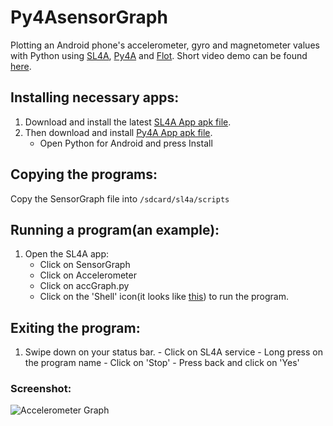 Py4AsensorGraph
===============

Plotting an Android phone's accelerometer, gyro and magnetometer values with Python using [SL4A](https://code.google.com/p/android-scripting/), [Py4A](https://code.google.com/p/python-for-android/) and [Flot](http://www.flotcharts.org/). Short video demo can be found [here](https://www.youtube.com/watch?v=79S9gTuYy9M).

## Installing necessary apps:

1. Download and install the latest [SL4A App apk file](https://github.com/kuri65536/sl4a/releases).
2. Then download and install [Py4A App apk file](https://github.com/kuri65536/python-for-android/releases/download/r25/PythonForAndroid-debug-r25.apk).
    -  Open Python for Android and press Install
    
## Copying the programs: 

Copy the SensorGraph file into `/sdcard/sl4a/scripts`

## Running a program(an example):

1. Open the SL4A app:
    - Click on SensorGraph
    - Click on Accelerometer
    - Click on accGraph.py
    - Click on the 'Shell' icon(it looks like [this](http://screenshots.en.sftcdn.net/blog/en/2008/08/screen-capture-2.png)) to run the program.

## Exiting the program:

  1. Swipe down on your status bar.
    - Click on SL4A service
    - Long press on the program name
    - Click on 'Stop'
    - Press back and click on 'Yes'

### Screenshot:

![Accelerometer Graph](http://i.imgur.com/IIxFEXh.jpg?1)
